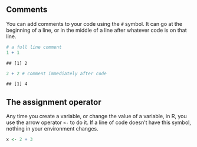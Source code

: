 ## Comments

You can add comments to your code using the `#` symbol. It can go at the
beginning of a line, or in the middle of a line after whatever code is
on that line.

``` r
# a full line comment
1 + 1
```

    ## [1] 2

``` r
2 + 2 # comment immediately after code
```

    ## [1] 4

## The assignment operator

Any time you create a variable, or change the value of a variable, in R,
you use the arrow operator `<-` to do it. If a line of code doesn’t have
this symbol, nothing in your environment changes.

``` r
x <- 2 + 3
```
